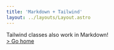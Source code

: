 ```yaml
---
title: 'Markdown + Tailwind'
layout: ../layouts/Layout.astro
---
```


<div class="grid place-items-center h-screen content-center">
  <div class="py-2 px-4 bg-purple-500 text-white font-semibold rounded-lg shadow-md">
    Tailwind classes also work in Markdown!
  </div>
  <a
    href="/"
    class="p-4 underline hover:text-purple-500 transition-colors ease-in-out duration-200">
  >
    Go home
  </a>
</div>

